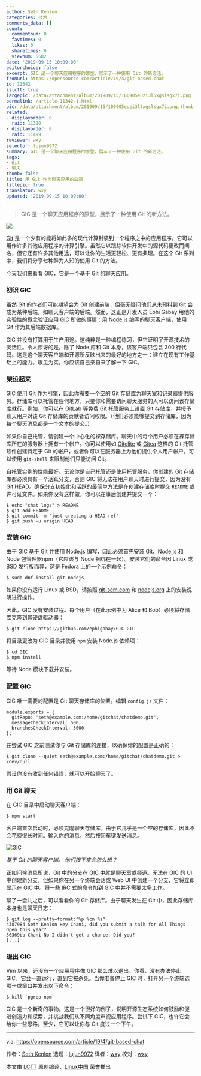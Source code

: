 ```yaml
---
author: Seth Kenlon
categories: 技术
comments_data: []
count:
  commentnum: 0
  favtimes: 0
  likes: 0
  sharetimes: 0
  viewnum: 5682
date: '2019-09-15 10:09:00'
editorchoice: false
excerpt: GIC 是一个聊天应用程序的原型，展示了一种使用 Git 的新方法。
fromurl: https://opensource.com/article/19/4/git-based-chat
id: 11342
islctt: true
largepic: /data/attachment/album/201909/15/100905euzi3l5xgslsgx7i.png
permalink: /article-11342-1.html
pic: /data/attachment/album/201909/15/100905euzi3l5xgslsgx7i.png.thumb.jpg
related:
- displayorder: 0
  raid: 11320
- displayorder: 0
  raid: 11499
reviewer: wxy
selector: lujun9972
summary: GIC 是一个聊天应用程序的原型，展示了一种使用 Git 的新方法。
tags:
- Git
- 聊天
thumb: false
title: 用 Git 作为聊天应用的后端
titlepic: true
translator: wxy
updated: '2019-09-15 10:09:00'
---
```



> 
> GIC 是一个聊天应用程序的原型，展示了一种使用 Git 的新方法。
> 
> 
> 


![](/data/attachment/album/201909/15/100905euzi3l5xgslsgx7i.png)


[Git](https://git-scm.com/) 是一个少有的能将如此多的现代计算封装到一个程序之中的应用程序，它可以用作许多其他应用程序的计算引擎。虽然它以跟踪软件开发中的源代码更改而闻名，但它还有许多其他用途，可以让你的生活更轻松、更有条理。在这个 Git 系列中，我们将分享七种鲜为人知的使用 Git 的方法。


今天我们来看看 GIC，它是一个基于 Git 的聊天应用。


### 初识 GIC


虽然 Git 的作者们可能期望会为 Git 创建前端，但毫无疑问他们从未预料到 Git 会成为某种后端，如聊天客户端的后端。然而，这正是开发人员 Ephi Gabay 用他的实验性的概念验证应用 [GIC](https://github.com/ephigabay/GIC) 所做的事情：用 [Node.js](https://nodejs.org/en/) 编写的聊天客户端，使用 Git 作为其后端数据库。


GIC 并没有打算用于生产用途。这纯粹是一种编程练习，但它证明了开源技术的灵活性。令人惊讶的是，除了 Node 库和 Git 本身，该客户端只包含 300 行代码。这是这个聊天客户端和开源所反映出来的最好的地方之一：建立在现有工作基础上的能力。眼见为实，你应该自己亲自来了解一下 GIC。


### 架设起来


GIC 使用 Git 作为引擎，因此你需要一个空的 Git 存储库为聊天室和记录器提供服务。存储库可以托管在任何地方，只要你和需要访问聊天服务的人可以访问该存储库就行。例如，你可以在 GitLab 等免费 Git 托管服务上设置 Git 存储库，并授予聊天用户对该 Git 存储库的贡献者访问权限。（他们必须能够提交到存储库，因为每个聊天消息都是一个文本的提交。）


如果你自己托管，请创建一个中心化的裸存储库。聊天中的每个用户必须在裸存储库所在的服务器上拥有一个帐户。你可以使用如 [Gitolite](http://gitolite.com) 或 [Gitea](http://gitea.io) 这样的 Git 托管软件创建特定于 Git 的帐户，或者你可以在服务器上为他们提供个人用户帐户，可以使用 `git-shell` 来限制他们只能访问 Git。


自托管实例的性能最好。无论你是自己托管还是使用托管服务，你创建的 Git 存储库都必须具有一个活跃分支，否则 GIC 将无法在用户聊天时进行提交，因为没有 Git HEAD。确保分支初始化和活跃的最简单方法是在创建存储库时提交 `README` 或许可证文件。如果你没有这样做，你可以在事后创建并提交一个：



```
$ echo "chat logs" > README
$ git add README
$ git commit -m 'just creating a HEAD ref'
$ git push -u origin HEAD
```

### 安装 GIC


由于 GIC 基于 Git 并使用 Node.js 编写，因此必须首先安装 Git、Node.js 和 Node 包管理器npm（它应该与 Node 捆绑在一起）。安装它们的命令因 Linux 或 BSD 发行版而异，这是 Fedora 上的一个示例命令：



```
$ sudo dnf install git nodejs
```

如果你没有运行 Linux 或 BSD，请按照 [git-scm.com](http://git-scm.com) 和 [nodejs.org](http://nodejs.org) 上的安装说明进行操作。


因此，GIC 没有安装过程。每个用户（在此示例中为 Alice 和 Bob）必须将存储库克隆到其硬盘驱动器：



```
$ git clone https://github.com/ephigabay/GIC GIC
```

将目录更改为 GIC 目录并使用 `npm` 安装 Node.js 依赖项：



```
$ cd GIC
$ npm install
```

等待 Node 模块下载并安装。


### 配置 GIC


GIC 唯一需要的配置是 Git 聊天存储库的位置。编辑 `config.js` 文件：



```
module.exports = {
  gitRepo: 'seth@example.com:/home/gitchat/chatdemo.git',
  messageCheckInterval: 500,
  branchesCheckInterval: 5000
};
```

在尝试 GIC 之前测试你与 Git 存储库的连接，以确保你的配置是正确的：



```
$ git clone --quiet seth@example.com:/home/gitchat/chatdemo.git > /dev/null
```

假设你没有收到任何错误，就可以开始聊天了。


### 用 Git 聊天


在 GIC 目录中启动聊天客户端：



```
$ npm start
```

客户端首次启动时，必须克隆聊天存储库。由于它几乎是一个空的存储库，因此不会花费很长时间。输入你的消息，然后按回车键发送消息。


![GIC](/data/attachment/album/201909/15/100928gb4iykuyezrkayie.jpg "GIC")


*基于 Git 的聊天客户端。 他们接下来会怎么想？*


正如问候消息所说，Git 中的分支在 GIC 中就是聊天室或频道。无法在 GIC 的 UI 中创建新分支，但如果你在另一个终端会话或 Web UI 中创建一个分支，它将立即显示在 GIC 中。将一些 IRC 式的命令加到 GIC 中并不需要太多工作。


聊了一会儿之后，可以看看你的 Git 存储库。由于聊天发生在 Git 中，因此存储库本身也是聊天日志：



```
$ git log --pretty=format:"%p %cn %s"
4387984 Seth Kenlon Hey Chani, did you submit a talk for All Things Open this year?
36369bb Chani No I didn't get a chance. Did you?
[...]
```

### 退出 GIC


Vim 以来，还没有一个应用程序像 GIC 那么难以退出。你看，没有办法停止 GIC。它会一直运行，直到它被杀死。当你准备停止 GIC 时，打开另一个终端选项卡或窗口并发出以下命令：



```
$ kill `pgrep npm`
```

GIC 是一个新奇的事物。这是一个很好的例子，说明开源生态系统如何鼓励和促进创造力和探索，并挑战我们从不同角度审视应用程序。尝试下 GIC，也许它会给你一些思路。至少，它可以让你与 Git 度过一个下午。




---


via: <https://opensource.com/article/19/4/git-based-chat>


作者：[Seth Kenlon](https://opensource.com/users/seth) 选题：[lujun9972](https://github.com/lujun9972) 译者：[wxy](https://github.com/wxy) 校对：[wxy](https://github.com/wxy)


本文由 [LCTT](https://github.com/LCTT/TranslateProject) 原创编译，[Linux中国](https://linux.cn/) 荣誉推出